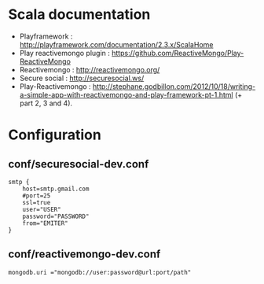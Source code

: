 Scala documentation
=====================================

* Playframework : http://playframework.com/documentation/2.3.x/ScalaHome
* Play reactivemongo plugin : https://github.com/ReactiveMongo/Play-ReactiveMongo
* Reactivemongo : http://reactivemongo.org/
* Secure social : http://securesocial.ws/
* Play-Reactivemongo : http://stephane.godbillon.com/2012/10/18/writing-a-simple-app-with-reactivemongo-and-play-framework-pt-1.html (+ part 2, 3 and 4).

Configuration
=====================================

conf/securesocial-dev.conf
-------------------------------------
```
smtp {
	host=smtp.gmail.com
	#port=25
	ssl=true
	user="USER"
	password="PASSWORD"
	from="EMITER"
}
```

conf/reactivemongo-dev.conf
-------------------------------------
```
mongodb.uri ="mongodb://user:password@url:port/path"
```
